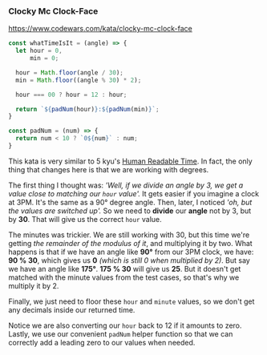 ### Clocky Mc Clock-Face

https://www.codewars.com/kata/clocky-mc-clock-face

```javascript
const whatTimeIsIt = (angle) => {
  let hour = 0,
      min = 0;

  hour = Math.floor(angle / 30);
  min = Math.floor((angle % 30) * 2);

  hour === 00 ? hour = 12 : hour;

  return `${padNum(hour)}:${padNum(min)}`;
}

const padNum = (num) => {
  return num < 10 ? `0${num}` : num;
}

```

This kata is very similar to 5 kyu's [Human Readable Time](https://www.codewars.com/kata/human-readable-time/). In fact, the only thing that changes here is that we are working with degrees.

The first thing I thought was: _'Well, if we divide an angle by 3, we get a value close to matching our `hour` value'._ It gets easier if you imagine a clock at 3PM. It's the same as a 90° degree angle. Then, later, I noticed _'oh, but the values are switched up'._ So we need to **divide** our **angle** not by 3, but by **30**. That will give us the correct `hour` value.

The minutes was trickier. We are still working with 30, but this time we're getting _the remainder of the modulus of it_, and multiplying it by two. What happens is that if we have an angle like **90°** from our 3PM clock, we have: **90 % 30**, which gives us **0** _(which is still 0 when multiplied by 2)_. But say we have an angle like **175°**. **175 % 30** will give us **25**. But it doesn't get matched with the minute values from the test cases, so that's why we multiply it by 2.

Finally, we just need to floor these `hour` and `minute` values, so we don't get any decimals inside our returned time.

Notice we are also converting our `hour` back to 12 if it amounts to zero. Lastly, we use our convenient `padNum` helper function so that we can correctly add a leading zero to our values when needed.